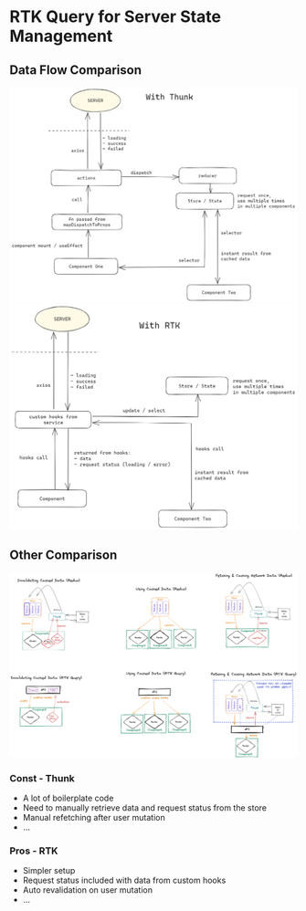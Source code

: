 # RTK Query for Server State Management

## Data Flow Comparison

![image.png](./files/image.png)  
![image.png](./files/image_5.png)

###

## Other Comparison

![s_118F96EA7D62F679A47C2AD439C93DC9203009C47C6538B354532E5ADE3FA23F_1676627146090_redux-graphs.png](./files/s_118f96ea7d62f679a47c2ad439c93dc9203009c47c6538.png)

### Const - Thunk

- A lot of boilerplate code
- Need to manually retrieve data and request status from the store
- Manual refetching after user mutation
- …

### Pros - RTK

- Simpler setup
- Request status included with data from custom hooks
- Auto revalidation on user mutation
- …
